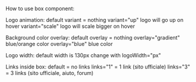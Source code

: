 How to use box component:

Logo animation:
  default variant = nothing
  variant="up" logo will go up on hover
  variant="scale" logo will scale bigger on hover

Background color overlay:
  default overlay = nothing
  overlay="gradient" blue/orange color
  overlay="blue" blue color

Logo width:
  default width is 130px
  change with logoWidth="px"


Links inside box:
  default = no links
  links="1" = 1 link (sito ufficiale)
  links="3" = 3 links (sito ufficiale, aiuto, forum)
